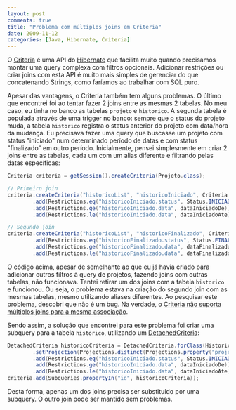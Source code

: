 ```yaml
---
layout: post
comments: true
title: "Problema com múltiplos joins em Criteria"
date: 2009-11-12
categories: [Java, Hibernate, Criteria]
---
```

O [Criteria](https://www.hibernate.org/hib_docs/v3/api/org/hibernate/Criteria.html) é uma API do [Hibernate](https://www.hibernate.org/) que facilita muito quando precisamos montar uma query complexa com filtros opcionais. Adicionar restrições ou criar joins com esta API é muito mais simples de gerenciar do que concatenando Strings, como faríamos ao trabalhar com SQL puro.

Apesar das vantagens, o Criteria também tem alguns problemas. O último que encontrei foi ao tentar fazer 2 joins entre as mesmas 2 tabelas. No meu caso, eu tinha no banco as tabelas `projeto` e `historico`. A segunda tabela é populada através de uma trigger no banco: sempre que o status do projeto muda, a tabela `historico` registra o status anterior do projeto com data/hora da mudança. Eu precisava fazer uma query que buscasse um projeto com status "iniciado" num determinado período de datas e com status "finalizado" em outro período. Inicialmente, pensei simplesmente em criar 2 joins entre as tabelas, cada um com um alias diferente e filtrando pelas datas específicas:

```java
Criteria criteria = getSession().createCriteria(Projeto.class);

// Primeiro join
criteria.createCriteria("historicoList", "historicoIniciado", Criteria.LEFT_JOIN)
        .add(Restrictions.eq("historicoIniciado.status", Status.INICIADO.value()))
        .add(Restrictions.ge("historicoIniciado.data", dataIniciadoDe))
        .add(Restrictions.le("historicoIniciado.data", dataIniciadoAte));

// Segundo join
criteria.createCriteria("historicoList", "historicoFinalizado", Criteria.LEFT_JOIN)
        .add(Restrictions.eq("historicoFinalizado.status", Status.FINALIZADO.value()))
        .add(Restrictions.ge("historicoFinalizado.data", dataFinalizadoDe))
        .add(Restrictions.le("historicoFinalizado.data", dataFinalizadoAte));
```

O código acima, apesar de semelhante ao que eu já havia criado para adicionar outros filtros à query de projetos, fazendo joins com outras tabelas, não funcionava. Tentei retirar um dos joins com a tabela `historico` e funcionou. Ou seja, o problema estava na criação do segundo join com as mesmas tabelas, mesmo utilizando aliases diferentes. Ao pesquisar este problema, descobri que não é um bug. Na verdade, o [Criteria não suporta múltiplos joins para a mesma associação](http://opensource.atlassian.com/projects/hibernate/browse/HB-555?focusedCommentId=11570&amp;page=com.atlassian.jira.plugin.system.issuetabpanels%3Acomment-tabpanel#action_11570).

Sendo assim, a solução que encontrei para este problema foi criar uma subquery para a tabela `historico`, utilizando um [DetachedCriteria](https://www.hibernate.org/hib_docs/v3/api/org/hibernate/criterion/DetachedCriteria.html):

```java
DetachedCriteria historicoCriteria = DetachedCriteria.forClass(Historico.class, "historicoIniciado")
        .setProjection(Projections.distinct(Projections.property("projeto")))
        .add(Restrictions.eq("historicoIniciado.status", Status.INICIADO.value()));
        .add(Restrictions.ge("historicoIniciado.data", dataIniciadoDe));
        .add(Restrictions.le("historicoIniciado.data", dataIniciadoAte));
criteria.add(Subqueries.propertyIn("id", historicoCriteria));
```

Desta forma, apenas um dos joins precisa ser substituído por uma subquery. O outro join pode ser mantido sem problemas.
